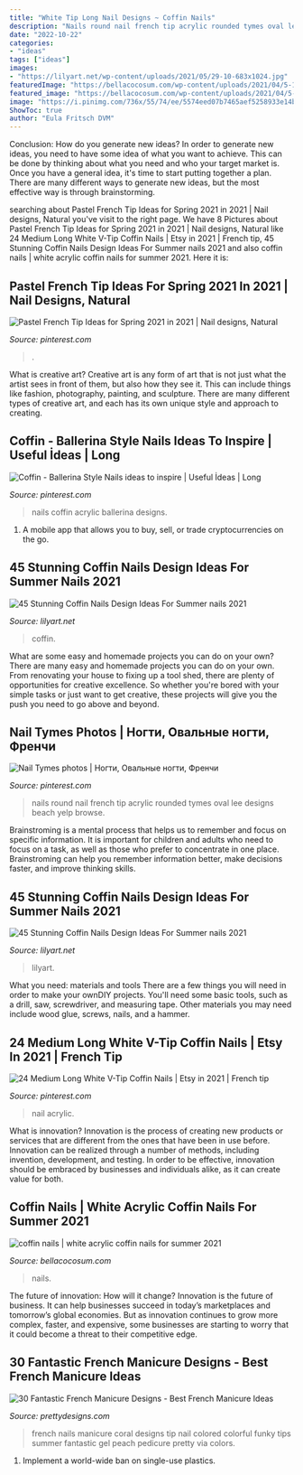 ```yaml
---
title: "White Tip Long Nail Designs ~ Coffin Nails"
description: "Nails round nail french tip acrylic rounded tymes oval lee designs beach yelp browse"
date: "2022-10-22"
categories:
- "ideas"
tags: ["ideas"]
images:
- "https://lilyart.net/wp-content/uploads/2021/05/29-10-683x1024.jpg"
featuredImage: "https://bellacocosum.com/wp-content/uploads/2021/04/5-15.jpg"
featured_image: "https://bellacocosum.com/wp-content/uploads/2021/04/5-15.jpg"
image: "https://i.pinimg.com/736x/55/74/ee/5574eed07b7465aef5258933e14bc274.jpg"
ShowToc: true
author: "Eula Fritsch DVM"
---
```



Conclusion: How do you generate new ideas?
In order to generate new ideas, you need to have some idea of what you want to achieve. This can be done by thinking about what you need and who your target market is. Once you have a general idea, it's time to start putting together a plan. There are many different ways to generate new ideas, but the most effective way is through brainstorming.

	

		
searching about Pastel French Tip Ideas for Spring 2021 in 2021 | Nail designs, Natural you've visit to the right page. We have 8 Pictures about Pastel French Tip Ideas for Spring 2021 in 2021 | Nail designs, Natural like 24 Medium Long White V-Tip Coffin Nails | Etsy in 2021 | French tip, 45 Stunning Coffin Nails Design Ideas For Summer nails 2021 and also coffin nails | white acrylic coffin nails for summer 2021. Here it is:
		
    
## Pastel French Tip Ideas For Spring 2021 In 2021 | Nail Designs, Natural

<img loading=lazy src="https://i.pinimg.com/736x/55/74/ee/5574eed07b7465aef5258933e14bc274.jpg" onerror="this.onerror=null;this.src='https://tse3.mm.bing.net/th?id=OIP.ZhgK_La9qdLH4xOBxYYx1gHaHa&amp;pid=15.1';" alt="Pastel French Tip Ideas for Spring 2021 in 2021 | Nail designs, Natural">

_Source: pinterest.com_

>. 

	

What is creative art?
Creative art is any form of art that is not just what the artist sees in front of them, but also how they see it. This can include things like fashion, photography, painting, and sculpture. There are many different types of creative art, and each has its own unique style and approach to creating.

    
## Coffin - Ballerina Style Nails Ideas To Inspire | Useful İdeas | Long

<img loading=lazy src="https://i.pinimg.com/736x/d6/41/9c/d6419c7e4785e22b13a2823d8c48970d.jpg" onerror="this.onerror=null;this.src='https://tse3.mm.bing.net/th?id=OIP.wrmMsbNYngfOI-m7AVjnLwHaJ3&amp;pid=15.1';" alt="Coffin - Ballerina Style Nails ideas to inspire | Useful İdeas | Long">

_Source: pinterest.com_

>nails coffin acrylic ballerina designs. 

	

1. A mobile app that allows you to buy, sell, or trade cryptocurrencies on the go.

    
## 45 Stunning Coffin Nails Design Ideas For Summer Nails 2021

<img loading=lazy src="https://lilyart.net/wp-content/uploads/2021/05/30-10-768x1152.jpg" onerror="this.onerror=null;this.src='https://tse2.mm.bing.net/th?id=OIP.UkYVWz9kCjanqbSK-ADa5gHaLH&amp;pid=15.1';" alt="45 Stunning Coffin Nails Design Ideas For Summer nails 2021">

_Source: lilyart.net_

>coffin. 

	

What are some easy and homemade projects you can do on your own?
There are many easy and homemade projects you can do on your own. From renovating your house to fixing up a tool shed, there are plenty of opportunities for creative excellence. So whether you're bored with your simple tasks or just want to get creative, these projects will give you the push you need to go above and beyond.

    
## Nail Tymes Photos | Ногти, Овальные ногти, Френчи

<img loading=lazy src="https://i.pinimg.com/736x/d8/09/4a/d8094a6cc7ddef50766a21a206aecae6--long-round-nails-long-nails.jpg" onerror="this.onerror=null;this.src='https://tse4.mm.bing.net/th?id=OIP.QbtPRrQBgj--oFQx1MNqMwHaJ3&amp;pid=15.1';" alt="Nail Tymes photos | Ногти, Овальные ногти, Френчи">

_Source: pinterest.com_

>nails round nail french tip acrylic rounded tymes oval lee designs beach yelp browse. 

	

Brainstroming is a mental process that helps us to remember and focus on specific information. It is important for children and adults who need to focus on a task, as well as those who prefer to concentrate in one place. Brainstroming can help you remember information better, make decisions faster, and improve thinking skills.

    
## 45 Stunning Coffin Nails Design Ideas For Summer Nails 2021

<img loading=lazy src="https://lilyart.net/wp-content/uploads/2021/05/29-10-683x1024.jpg" onerror="this.onerror=null;this.src='https://tse2.mm.bing.net/th?id=OIP.DDsMFNWr558pqutAq_Qk2wHaLG&amp;pid=15.1';" alt="45 Stunning Coffin Nails Design Ideas For Summer nails 2021">

_Source: lilyart.net_

>lilyart. 

	

What you need: materials and tools
There are a few things you will need in order to make your ownDIY projects. You'll need some basic tools, such as a drill, saw, screwdriver, and measuring tape. Other materials you may need include wood glue, screws, nails, and a hammer.

    
## 24 Medium Long White V-Tip Coffin Nails | Etsy In 2021 | French Tip

<img loading=lazy src="https://i.pinimg.com/736x/bd/35/f2/bd35f246ca7e357591373375c31f3980.jpg" onerror="this.onerror=null;this.src='https://tse4.mm.bing.net/th?id=OIP.cIOS2dS_FsUR-1Ngu8fr4AHaIi&amp;pid=15.1';" alt="24 Medium Long White V-Tip Coffin Nails | Etsy in 2021 | French tip">

_Source: pinterest.com_

>nail acrylic. 

	

What is innovation?
Innovation is the process of creating new products or services that are different from the ones that have been in use before. Innovation can be realized through a number of methods, including invention, development, and testing. In order to be effective, innovation should be embraced by businesses and individuals alike, as it can create value for both.

    
## Coffin Nails | White Acrylic Coffin Nails For Summer 2021

<img loading=lazy src="https://bellacocosum.com/wp-content/uploads/2021/04/5-15.jpg" onerror="this.onerror=null;this.src='https://tse3.mm.bing.net/th?id=OIP.tlwLhFasU_zBU5CkoXRTBgHaLH&amp;pid=15.1';" alt="coffin nails | white acrylic coffin nails for summer 2021">

_Source: bellacocosum.com_

>nails. 

	

The future of innovation: How will it change?
Innovation is the future of business. It can help businesses succeed in today’s marketplaces and tomorrow’s global economies. But as innovation continues to grow more complex, faster, and expensive, some businesses are starting to worry that it could become a threat to their competitive edge.

    
## 30 Fantastic French Manicure Designs - Best French Manicure Ideas

<img loading=lazy src="http://www.prettydesigns.com/wp-content/uploads/2014/07/Coral-French-Nails.jpg" onerror="this.onerror=null;this.src='https://tse4.mm.bing.net/th?id=OIP.luC_yBlmfqd4Wkbq8f6NVgHaKE&amp;pid=15.1';" alt="30 Fantastic French Manicure Designs - Best French Manicure Ideas">

_Source: prettydesigns.com_

>french nails manicure coral designs tip nail colored colorful funky tips summer fantastic gel peach pedicure pretty via colors. 

	

1. Implement a world-wide ban on single-use plastics.

